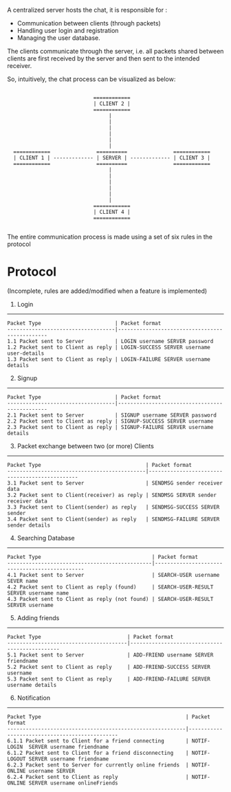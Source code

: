 A centralized server hosts the chat, it is responsible for :  
* Communication between clients (through packets)
* Handling user login and registration
* Managing the user database.

The clients communicate through the server, i.e. all packets
shared between clients are first received by the server and
then sent to the intended receiver.

So, intuitively, the chat process can be visualized as below:

```

                            ============
                            | CLIENT 2 |
                            ============
                                 |
                                 |
                                 |
                                 |
                                 |
                                 |
  ============               ==========               ============
  | CLIENT 1 | ------------- | SERVER | ------------- | CLIENT 3 |
  ============               ==========               ============
                                 |
                                 |
                                 |
                                 |
                                 |
                                 |
                            ============
                            | CLIENT 4 |
                            ============


```

The entire communication process is made using a set of six rules in the protocol



Protocol
=========
(Incomplete, rules are added/modified when a feature is implemented)


1. Login
----------

    Packet Type                        | Packet format
    -----------------------------------|-----------------------------------------------
    1.1 Packet sent to Server          | LOGIN username SERVER password
    1.2 Packet sent to Client as reply | LOGIN-SUCCESS SERVER username user-details
    1.3 Packet sent to Client as reply | LOGIN-FAILURE SERVER username details


2. Signup
-----------------------------

    Packet Type                        | Packet format
    -----------------------------------|-----------------------------------------------
    2.1 Packet sent to Server          | SIGNUP username SERVER password
    2.2 Packet sent to Client as reply | SIGNUP-SUCCESS SERVER username
    2.3 Packet sent to Client as reply | SIGNUP-FAILURE SERVER username details


3. Packet exchange between two (or more) Clients
----------------------------------------------------------

    Packet Type                                  | Packet format
    ---------------------------------------------|-----------------------------------------------
    3.1 Packet sent to Server                    | SENDMSG sender receiver data
    3.2 Packet sent to Client(receiver) as reply | SENDMSG SERVER sender receiver data
    3.3 Packet sent to Client(sender) as reply   | SENDMSG-SUCCESS SERVER sender
    3.4 Packet sent to Client(sender) as reply   | SENDMSG-FAILURE SERVER sender details


4. Searching Database
--------------------------------

    Packet Type                                    | Packet format
    -----------------------------------------------|-----------------------------------------------
    4.1 Packet sent to Server                      | SEARCH-USER username SEVER name
    4.2 Packet sent to Client as reply (found)     | SEARCH-USER-RESULT SERVER username name
    4.3 Packet sent to Client as reply (not found) | SEARCH-USER-RESULT SERVER username

5. Adding friends
-----------------------------

    Packet Type                            | Packet format
    ---------------------------------------|-----------------------------------------------
    5.1 Packet sent to Server              | ADD-FRIEND username SERVER friendname
    5.2 Packet sent to Client as reply     | ADD-FRIEND-SUCCESS SERVER username
    5.3 Packet sent to Client as reply     | ADD-FRIEND-FAILURE SERVER username details

6. Notification
-----------------------------

    Packet Type                                               | Packet format
    ----------------------------------------------------------|-----------------------------------------------
    6.1.1 Packet sent to Client for a friend connecting       | NOTIF-LOGIN  SERVER username friendname
    6.1.2 Packet sent to Client for a friend disconnecting    | NOTIF-LOGOUT SERVER username friendname
    6.2.3 Packet sent to Server for currently online friends  | NOTIF-ONLINE username SERVER
    6.2.4 Packet sent to Client as reply                      | NOTIF-ONLINE SERVER username onlineFriends

